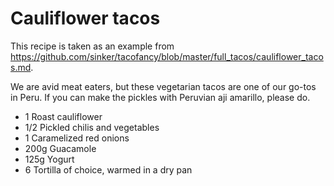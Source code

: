 

# Cauliflower tacos

This recipe is taken as an example from https://github.com/sinker/tacofancy/blob/master/full_tacos/cauliflower_tacos.md.

We are avid meat eaters, but these vegetarian tacos are one of our go-tos in
Peru. If you can make the pickles with Peruvian aji amarillo, please do.

- 1 Roast cauliflower
- 1/2 Pickled chilis and vegetables
- 1 Caramelized red onions
- 200g Guacamole
- 125g Yogurt
- 6 Tortilla of choice, warmed in a dry pan
